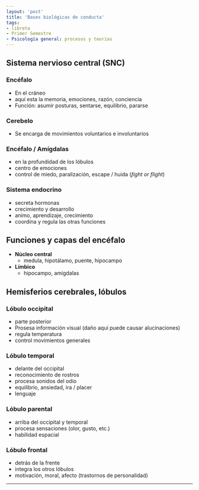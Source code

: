 ```yaml
---
layout: 'post'
title: 'Bases biológicas de conducta'
tags:
- libreta
- Primer Semestre
- Psicología general: procesos y teorías
---
```


## Sistema nervioso central (SNC)

### Encéfalo

* En el cráneo
* aquí esta la memoria, emociones, razón, conciencia 
* Función: asumir posturas,  sentarse, equilibrio, pararse

### Cerebelo

* Se encarga de movimientos voluntarios e involuntarios

### Encéfalo / Amígdalas

* en la profundidad de los lóbulos
* centro de emociones
* control de miedo, paralización, escape / huida (*fight or flight*)

### Sistema endocrino

* secreta hormonas
* crecimiento y desarrollo
* animo, aprendizaje, crecimiento
* coordina y regula las otras funciones

## Funciones y capas del encéfalo

+ **Núcleo central**
	- medula, hipotálamo, puente, hipocampo
+ **Límbico**
	- hipocampo, amígdalas

## Hemisferios cerebrales, lóbulos

### Lóbulo occipital

* parte posterior
* Prosesa información visual (daño aquí puede causar alucinaciones)
* regula temperatura
* control movimientos generales

### Lóbulo temporal

* delante del occipital
* reconocimiento de rostros
* procesa sonidos del odio
* equilibrio, ansiedad, ira / placer
* lenguaje

### Lóbulo parental

* arriba del occipital y temporal
* procesa sensaciones (olor, gusto, etc.)
* habilidad espacial

### Lóbulo frontal

* detrás de la frente
* integra los otros lóbulos
* motivación, moral, afecto (trastornos de personalidad)

---






























